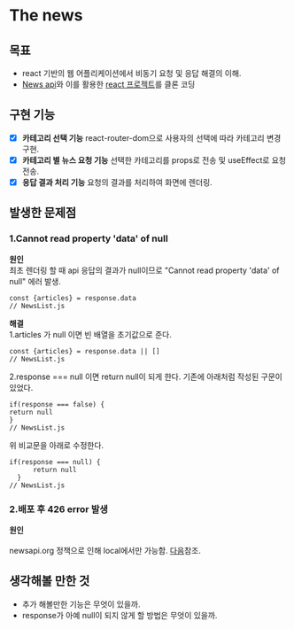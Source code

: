 # The news
## 목표
- react 기반의 웹 어플리케이션에서 비동기 요청 및 응답 해결의 이해.
- [News api](https://newsapi.org/)와 이를 활용한 [react 프로젝트](https://github.com/gilbutITbook/080203/tree/master/14/news-viewer)를 클론 코딩

## 구현 기능
- [x] **카테고리 선택 기능**
	react-router-dom으로 사용자의 선택에 따라 카테고리 변경 구현.
- [x] **카테고리 별 뉴스 요청 기능**
	선택한 카테고리를 props로 전송 및 useEffect로 요청 전송.
- [x] **응답 결과 처리 기능**
	요청의 결과를 처리하여 화면에 렌더링.
    
## 발생한 문제점
### 1.Cannot read property 'data' of null
**원인** <br />
최초 렌더링 할 때 api 응답의 결과가 null이므로 "Cannot read property 'data' of null" 에러 발생.
~~~
const {articles} = response.data
// NewsList.js
~~~
**해결** <br />
1.articles 가 null 이면 빈 배열을 초기값으로 준다.
~~~
const {articles} = response.data || []
// NewsList.js
~~~
2.response === null 이면 return null이 되게 한다.
기존에 아래처럼 작성된 구문이 있었다.
~~~
if(response === false) {
return null 
}
// NewsList.js
~~~
위 비교문을 아래로 수정한다.
~~~
if(response === null) {
      return null
  }
// NewsList.js
~~~
### 2.배포 후 426 error 발생
**원인**	<br />	
newsapi.org 정책으로 인해 local에서만 가능함. [다음](https://bit.ly/3Ap4x4Z)참조.
## 생각해볼 만한 것
- 추가 해볼만한 기능은 무엇이 있을까.
- response가 아예 null이 되지 않게 할 방법은 무엇이 있을까.
